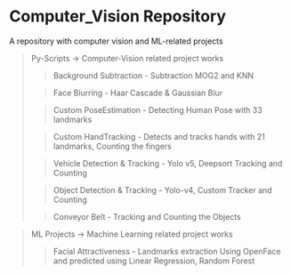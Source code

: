 # Computer_Vision Repository

A repository with computer vision and ML-related projects

> Py-Scripts -> Computer-Vision related project works
>> Background Subtraction - Subtraction MOG2 and KNN
>
>> Face Blurring - Haar Cascade & Gaussian Blur
>
>> Custom PoseEstimation - Detecting Human Pose with 33 landmarks
>
>> Custom HandTracking - Detects and tracks hands with 21 landmarks, Counting the fingers
>
>> Vehicle Detection & Tracking - Yolo v5, Deepsort Tracking and Counting
>
>> Object Detection & Tracking - Yolo-v4, Custom Tracker and Counting
>
>> Conveyor Belt - Tracking and Counting the Objects

> ML Projects -> Machine Learning related project works
>> Facial Attractiveness - Landmarks extraction Using OpenFace and predicted using Linear Regression, Random Forest
